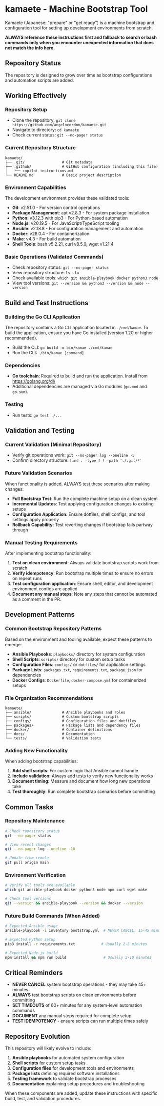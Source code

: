 # kamaete - Machine Bootstrap Tool

Kamaete (Japanese: "prepare" or "get ready") is a machine bootstrap and configuration tool for setting up development environments from scratch.

**ALWAYS reference these instructions first and fallback to search or bash commands only when you encounter unexpected information that does not match the info here.**

## Repository Status

The repository is designed to grow over time as bootstrap configurations and automation scripts are added.

## Working Effectively

### Repository Setup

- Clone the repository: `git clone https://github.com/angelocordon/kamaete.git`
- Navigate to directory: `cd kamaete`
- Check current status: `git --no-pager status`

### Current Repository Structure

```
kamaete/
├── .git/                 # Git metadata
├── .github/              # GitHub configuration (including this file)
│   └── copilot-instructions.md
└── README.md             # Basic project description
```

### Environment Capabilities

The development environment provides these validated tools:

- **Git**: v2.51.0 - For version control operations
- **Package Management**: apt v2.8.3 - For system package installation
- **Python**: v3.12.3 with pip3 - For Python-based automation
- **Node.js**: v20.19.5 - For JavaScript/TypeScript tooling
- **Ansible**: v2.18.8 - For configuration management and automation
- **Docker**: v28.0.4 - For containerization
- **Make**: v4.3 - For build automation
- **Shell Tools**: bash v5.2.21, curl v8.5.0, wget v1.21.4

### Basic Operations (Validated Commands)

- Check repository status: `git --no-pager status`
- View repository structure: `ls -la`
- Check available tools: `which git ansible-playbook docker python3 node`
- View tool versions: `git --version && python3 --version && node --version`

## Build and Test Instructions

### Building the Go CLI Application

The repository contains a Go CLI application located in `./cmd/kamae`. To build the application, ensure you have Go installed (version 1.20 or higher recommended).

- Build the CLI: `go build -o bin/kamae ./cmd/kamae`
- Run the CLI: `./bin/kamae [command]`

### Dependencies

- **Go toolchain**: Required to build and run the application. Install from https://golang.org/dl/
- Additional dependencies are managed via Go modules (`go.mod` and `go.sum`).

### Testing

- Run tests: `go test ./...`
## Validation and Testing

### Current Validation (Minimal Repository)

- Verify git operations work: `git --no-pager log --oneline -5`
- Confirm directory structure: `find . -type f ! -path './.git/*'`

### Future Validation Scenarios

When functionality is added, ALWAYS test these scenarios after making changes:

- **Full Bootstrap Test**: Run the complete machine setup on a clean system
- **Incremental Updates**: Test applying configuration changes to existing setups
- **Configuration Application**: Ensure dotfiles, shell configs, and tool settings apply properly
- **Rollback Capability**: Test reverting changes if bootstrap fails partway through

### Manual Testing Requirements

After implementing bootstrap functionality:

1. **Test on clean environment**: Always validate bootstrap scripts work from scratch
2. **Verify idempotency**: Run bootstrap multiple times to ensure no errors on repeat runs
3. **Test configuration application**: Ensure shell, editor, and development environment configs are applied
4. **Document any manual steps**: Note any steps that cannot be automated as a comment in the PR.

## Development Patterns

### Common Bootstrap Repository Patterns

Based on the environment and tooling available, expect these patterns to emerge:

- **Ansible Playbooks**: `playbooks/` directory for system configuration
- **Shell Scripts**: `scripts/` directory for custom setup tasks
- **Configuration Files**: `configs/` or `dotfiles/` for application settings
- **Package Lists**: `packages.txt`, `requirements.txt`, `package.json` for dependencies
- **Docker Configs**: `Dockerfile`, `docker-compose.yml` for containerized setups

### File Organization Recommendations

```
kamaete/
├── ansible/              # Ansible playbooks and roles
├── scripts/              # Custom bootstrap scripts
├── configs/              # Configuration files and dotfiles
├── packages/             # Package lists and dependency files
├── docker/               # Container definitions
├── docs/                 # Documentation
└── tests/                # Validation tests
```

### Adding New Functionality

When adding bootstrap capabilities:

1. **Add shell scripts**: For custom logic that Ansible cannot handle
2. **Include validation**: Always add tests to verify new functionality works
3. **Document timing**: Measure and document how long new operations take
4. **Test thoroughly**: Run complete bootstrap scenarios before committing

## Common Tasks

### Repository Maintenance

```bash
# Check repository status
git --no-pager status

# View recent changes
git --no-pager log --oneline -10

# Update from remote
git pull origin main
```

### Environment Verification

```bash
# Verify all tools are available
which git ansible-playbook docker python3 node npm curl wget make

# Check tool versions
git --version && ansible-playbook --version && docker --version
```

### Future Build Commands (When Added)

```bash
# Expected Ansible usage
ansible-playbook -i inventory bootstrap.yml  # NEVER CANCEL: 15-45 minutes

# Expected Python setup
pip3 install -r requirements.txt            # Usually 2-5 minutes

# Expected Node.js build
npm install && npm run build                 # Usually 3-10 minutes
```

## Critical Reminders

- **NEVER CANCEL** system bootstrap operations - they may take 45+ minutes
- **ALWAYS** test bootstrap scripts on clean environments before committing
- **SET TIMEOUTS** of 60+ minutes for any system-level automation commands
- **DOCUMENT** any manual steps required for complete setup
- **TEST IDEMPOTENCY** - ensure scripts can run multiple times safely

## Repository Evolution

This repository will likely evolve to include:

1. **Ansible playbooks** for automated system configuration
2. **Shell scripts** for custom setup tasks
3. **Configuration files** for development tools and environments
4. **Package lists** defining required software installations
5. **Testing framework** to validate bootstrap processes
6. **Documentation** explaining setup procedures and troubleshooting

When these components are added, update these instructions with specific build, test, and validation procedures.
